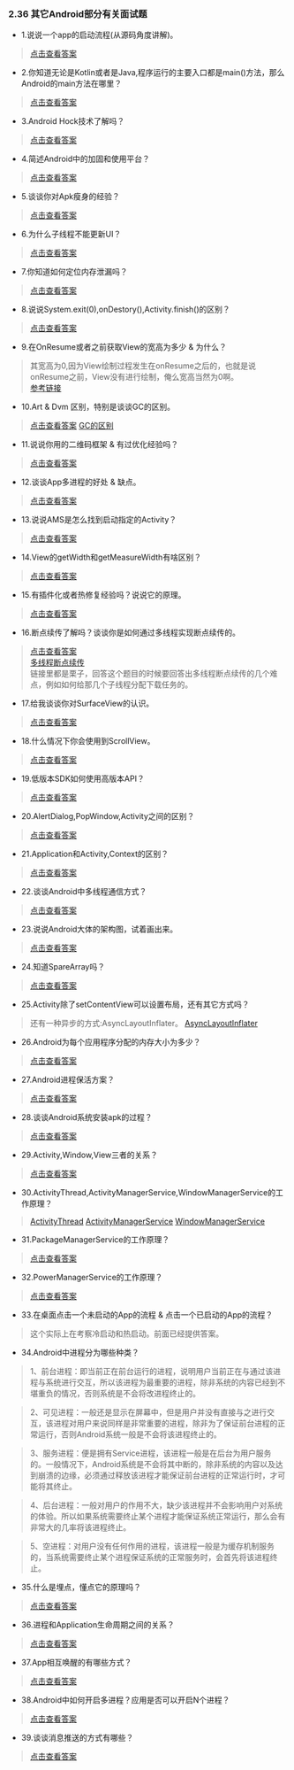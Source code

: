 ### 2.36 其它Android部分有关面试题

- 1.说说一个app的启动流程(从源码角度讲解)。

> [点击查看答案](https://www.jianshu.com/p/12de32b31836)

- 2.你知道无论是Kotlin或者是Java,程序运行的主要入口都是main()方法，那么Android的main方法在哪里？

> [点击查看答案](https://www.jianshu.com/p/302fe75d6778)

- 3.Android Hock技术了解吗？

> [点击查看答案](https://www.jianshu.com/p/4f6d20076922)

- 4.简述Android中的加固和使用平台？

> [点击查看答案](https://www.cnblogs.com/baiqiantao/p/9286449.html)

- 5.谈谈你对Apk瘦身的经验？

> [点击查看答案](https://www.jianshu.com/p/bd90dee57ad0)

- 6.为什么子线程不能更新UI？

> [点击查看答案](https://www.cnblogs.com/lao-liang/p/5108745.html)

- 7.你知道如何定位内存泄漏吗？

> [点击查看答案](https://www.cnblogs.com/daqiang5566/p/6145671.html)

- 8.说说System.exit(0),onDestory(),Activity.finish()的区别？

> [点击查看答案](https://www.cnblogs.com/hsqdboke/p/5278671.html)

- 9.在OnResume或者之前获取View的宽高为多少 & 为什么？

> 其宽高为0,因为View绘制过程发生在onResume之后的，也就是说onResume之前，View没有进行绘制，俺么宽高当然为0啊。  
> [参考链接](https://www.jianshu.com/p/1b4a1449adb3)

- 10.Art & Dvm 区别，特别是谈谈GC的区别。 

> [点击查看答案](https://www.cnblogs.com/shaweng/p/3811461.html)
> [GC的区别](https://blog.csdn.net/vivian_king/article/details/80741346)

- 11.说说你用的二维码框架 & 有过优化经验吗？

> [点击查看答案](https://www.jianshu.com/p/9bd4e5d8a405)

- 12.谈谈App多进程的好处 & 缺点。

> [点击查看答案](https://www.cnblogs.com/xuan52rock/p/6491968.html)

- 13.说说AMS是怎么找到启动指定的Activity？

> [点击查看答案](https://www.jianshu.com/p/f5ae1361ec44)

- 14.View的getWidth和getMeasureWidth有啥区别？

> [点击查看答案](https://www.cnblogs.com/summerpxy/p/4983600.html)

- 15.有插件化或者热修复经验吗？说说它的原理。

> [点击查看答案](https://www.jianshu.com/p/704cac3eb13d)

- 16.断点续传了解吗？谈谈你是如何通过多线程实现断点续传的。

> [点击查看答案](https://blog.csdn.net/seu_calvin/article/details/53749776)    
> [多线程断点续传](https://blog.csdn.net/qq_32101859/article/details/53186927)  
> 链接里都是栗子，回答这个题目的时候要回答出多线程断点续传的几个难点，例如如何给那几个子线程分配下载任务的。

- 17.给我谈谈你对SurfaceView的认识。

> [点击查看答案](https://www.cnblogs.com/senior-engineer/p/7867783.html)

- 18.什么情况下你会使用到ScrollView。

> [点击查看答案](https://www.cnblogs.com/plokmju/p/android_ScrollView.html)

- 19.低版本SDK如何使用高版本API？

> [点击查看答案](http://www.cnblogs.com/android-blogs/p/5841638.html)

- 20.AlertDialog,PopWindow,Activity之间的区别？

> [点击查看答案](https://www.cnblogs.com/xgjblog/p/3994865.html)

- 21.Application和Activity,Context的区别？

> [点击查看答案](https://www.cnblogs.com/liyiran/p/5283551.html)

- 22.谈谈Android中多线程通信方式？

> [点击查看答案](https://www.cnblogs.com/WoodJim/p/4737171.html)

- 23.说说Android大体的架构图，试着画出来。

> [点击查看答案](https://www.cnblogs.com/xiaoluo501395377/p/3389411.html)

- 24.知道SpareArray吗？

> [点击查看答案](https://www.cnblogs.com/RGogoing/p/5095168.html)

- 25.Activity除了setContentView可以设置布局，还有其它方式吗？

> 还有一种异步的方式:AsyncLayoutInflater。
> [AsyncLayoutInflater](https://www.jianshu.com/p/f0c0eda06ae4)

- 26.Android为每个应用程序分配的内存大小为多少？

> [点击查看答案](https://www.cnblogs.com/liujinyao/p/4705625.html)

- 27.Android进程保活方案？

> [点击查看答案](https://www.cnblogs.com/luhan/p/6018686.html)

- 28.谈谈Android系统安装apk的过程？

> [点击查看答案](https://www.cnblogs.com/zhangmiao14/p/6950561.html)

- 29.Activity,Window,View三者的关系？

> [点击查看答案](http://www.cnblogs.com/kest/p/5141817.html)

- 30.ActivityThread,ActivityManagerService,WindowManagerService的工作原理？

> [ActivityThread](https://www.cnblogs.com/younghao/p/5126408.html)
> [ActivityManagerService](https://www.cnblogs.com/xingchenkn/p/3637137.html)
> [WindowManagerService](https://www.jianshu.com/p/f9b3787fc0cd)

- 31.PackageManagerService的工作原理？

> [点击查看答案](https://www.cnblogs.com/chenlong-50954265/p/5729553.html)

- 32.PowerManagerService的工作原理？

> [点击查看答案](https://www.cnblogs.com/onelikeone/p/9521761.html)

- 33.在桌面点击一个未启动的App的流程 & 点击一个已启动的App的流程？

> 这个实际上在考察冷启动和热启动。前面已经提供答案。

- 34.Android中进程分为哪些种类？

>1、前台进程：即当前正在前台运行的进程，说明用户当前正在与通过该进程与系统进行交互，所以该进程为最重要的进程，除非系统的内容已经到不堪重负的情况，否则系统是不会将改进程终止的。

>2、可见进程：一般还是显示在屏幕中，但是用户并没有直接与之进行交互，该进程对用户来说同样是非常重要的进程，除非为了保证前台进程的正常运行，否则Android系统一般是不会将该进程终止的。

>3、服务进程：便是拥有Service进程，该进程一般是在后台为用户服务的。一般情况下，Android系统是不会将其中断的，除非系统的内容以及达到崩溃的边缘，必须通过释放该进程才能保证前台进程的正常运行时，才可能将其终止。

>4、后台进程：一般对用户的作用不大，缺少该进程并不会影响用户对系统的体验。所以如果系统需要终止某个进程才能保证系统正常运行，那么会有非常大的几率将该进程终止。

>5、空进程：对用户没有任何作用的进程，该进程一般是为缓存机制服务的，当系统需要终止某个进程保证系统的正常服务时，会首先将该进程终止。

- 35.什么是埋点，懂点它的原理吗？

> [点击查看答案](http://ju.outofmemory.cn/entry/338292)

- 36.进程和Application生命周期之间的关系？

> [点击查看答案](https://blog.csdn.net/qq_37679744/article/details/71212713)

- 37.App相互唤醒的有哪些方式？

> [点击查看答案](https://juejin.im/post/5c91fde2f265da60ea145b80)

- 38.Android中如何开启多进程？应用是否可以开启N个进程？

> [点击查看答案](http://www.cnblogs.com/weizhxa/p/8457987.html)

- 39.谈谈消息推送的方式有哪些？

> [点击查看答案](http://www.cnblogs.com/hanyonglu/archive/2012/03/04/2378971.html)
